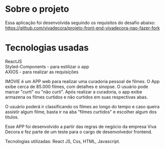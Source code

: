 # Sobre o projeto
Essa aplicação foi desenvolvida seguindo os requisitos do desafio abaixo:
https://github.com/vivadecora/projeto-front-end-vivadecora-nao-fazer-fork

# Tecnologias usadas
ReactJS  
Styled-Components - para estilizar o app  
AXIOS - para realizar as requisições  

IMOVIE é um APP web para realizar uma curadoria pessoal de filmes. O App exibe cerca de 85.000 filmes, com detalhes e sinopse. O usuário pode marcar "curti" ou "não curti". Após realizar a curadoria, o app exibe armazena os filmes curtidos e não curtidos em suas respectivas abas.

O usuário poderá ir classificando os filmes ao longo do tempo e caso queira assistir algum filme, basta ir na aba "filmes curtidos" e escolher algum dos titulos.

Esse APP foi desenvolvido a partir das regras de negócio da empresa Viva Decora e fez parte de um teste para o cargo de desenvolvedor frontend.  

Tecnologias utilizadas: React JS, Css, HTML, Javascript.